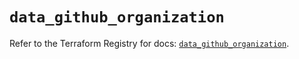 # `data_github_organization`

Refer to the Terraform Registry for docs: [`data_github_organization`](https://registry.terraform.io/providers/integrations/github/6.6.0/docs/data-sources/organization).
